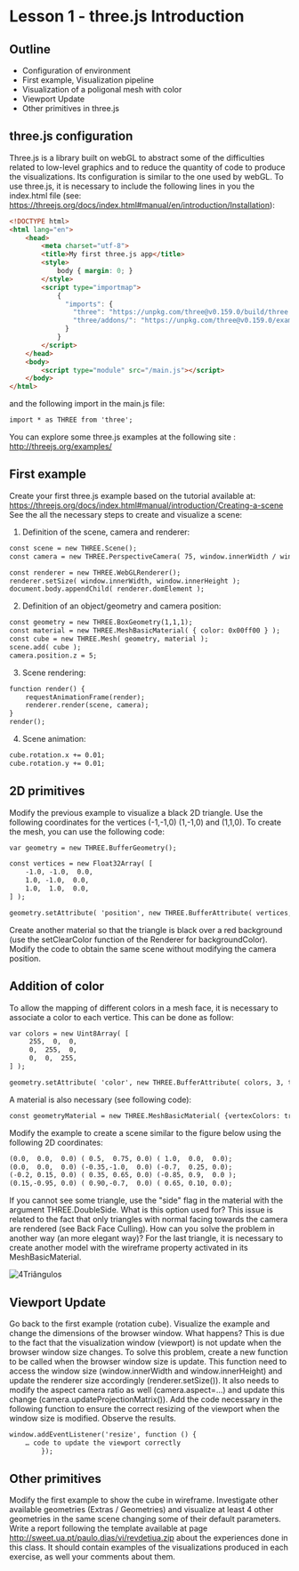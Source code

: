 # Lesson 1 - three.js Introduction

## Outline
* Configuration of environment 
* First example, Visualization pipeline
* Visualization of a poligonal mesh with color
* Viewport Update
* Other primitives in three.js
 

## three.js configuration 
Three.js is a library built on webGL to abstract some of the difficulties related to low-level graphics and to reduce the quantity of code to produce the visualizations. Its configuration is similar to the one used by webGL.
To use three.js, it is necessary to include the following lines in you the index.html file (see: https://threejs.org/docs/index.html#manual/en/introduction/Installation):


``` html
<!DOCTYPE html>
<html lang="en">
	<head>
		<meta charset="utf-8">
		<title>My first three.js app</title>
		<style>
			body { margin: 0; }
		</style>
		<script type="importmap">
			{
			  "imports": {
				"three": "https://unpkg.com/three@v0.159.0/build/three.module.js",
				"three/addons/": "https://unpkg.com/three@v0.159.0/examples/jsm/"
			  }
			}
		</script>
	</head>
	<body>
		<script type="module" src="/main.js"></script>
	</body>
</html>
```

and the following import in the main.js file:

``` html
import * as THREE from 'three';
```

You can explore some three.js examples at the following site : http://threejs.org/examples/

## First example 
Create your first three.js example based on the tutorial available at:
https://threejs.org/docs/index.html#manual/introduction/Creating-a-scene
See the all the necessary steps to create and visualize a scene:

1.	Definition of the scene, camera and renderer:
``` html
const scene = new THREE.Scene();
const camera = new THREE.PerspectiveCamera( 75, window.innerWidth / window.innerHeight, 0.1, 1000 );

const renderer = new THREE.WebGLRenderer();
renderer.setSize( window.innerWidth, window.innerHeight );
document.body.appendChild( renderer.domElement );
```
2.	Definition of an object/geometry and camera position:
``` html
const geometry = new THREE.BoxGeometry(1,1,1);
const material = new THREE.MeshBasicMaterial( { color: 0x00ff00 } ); 
const cube = new THREE.Mesh( geometry, material ); 
scene.add( cube ); 
camera.position.z = 5;
```
3.	Scene rendering: 
``` html
function render() {
	requestAnimationFrame(render);
	renderer.render(scene, camera);
}
render();
```
4.	Scene animation: 
``` html
cube.rotation.x += 0.01;
cube.rotation.y += 0.01;
```

## 2D primitives
Modify the previous example to visualize a black 2D triangle.
Use the following coordinates for the vertices (-1,-1,0) (1,-1,0) and (1,1,0).
To create  the mesh, you can use the following code:

``` html
var geometry = new THREE.BufferGeometry();

const vertices = new Float32Array( [
	-1.0, -1.0,  0.0,
	1.0, -1.0,  0.0,
	1.0,  1.0,  0.0,
] );

geometry.setAttribute( 'position', new THREE.BufferAttribute( vertices, 3 ) );
```

Create another material so that the triangle is black over a red background (use the setClearColor function of the Renderer for backgroundColor).
Modify the code to obtain the same scene without modifying the camera position.

## Addition of color
To allow the mapping of different colors in a mesh face, it is necessary to associate a color to each vertice. This can be done as follow:

``` html
var colors = new Uint8Array( [
	 255,  0,  0,  
	 0,  255,  0,  
	 0,  0,  255,  
] );

geometry.setAttribute( 'color', new THREE.BufferAttribute( colors, 3, true) );
```
A material is also necessary (see following code):
``` html
const geometryMaterial = new THREE.MeshBasicMaterial( {vertexColors: true} );
```
Modify the example to create a scene similar to the figure below using the following 2D coordinates:
``` html
(0.0,  0.0,  0.0) ( 0.5,  0.75, 0.0) ( 1.0,  0.0,  0.0);
(0.0,  0.0,  0.0) (-0.35,-1.0,  0.0) (-0.7,  0.25, 0.0);
(-0.2, 0.15, 0.0) ( 0.35, 0.65, 0.0) (-0.85, 0.9,  0.0 );
(0.15,-0.95, 0.0) ( 0.90,-0.7,  0.0) ( 0.65, 0.10, 0.0); 
```

If you cannot see some triangle, use the "side" flag in the material with the argument THREE.DoubleSide.
What is this option used for? This issue is related to the fact that only triangles with normal facing towards the camera are rendered (see Back Face Culling). How can you solve the problem in another way (an more elegant way)?
For the last triangle, it is necessary to create another model with the wireframe property activated in its MeshBasicMaterial.

![4Triângulos](./figura1.png)

## Viewport Update
Go back to the first example (rotation cube). Visualize the example and  change the dimensions of the browser window. What happens? This is due to the fact that the visualization window (viewport) is not update when the browser window size changes.
To solve this problem, create a new function to be called when the browser window size is update. This function need to access the window size (window.innerWidth and window.innerHeight) and update the  renderer size accordingly (renderer.setSize()). It also needs to modify the aspect camera ratio as well (camera.aspect=…) and update this change  (camera.updateProjectionMatrix()).
Add the code necessary in the following function to ensure the correct resizing of the viewport when the window size is modified. Observe the results.

``` html
window.addEventListener('resize', function () {				       
	… code to update the viewport correctly
		});
```
## Other primitives
Modify the first example to show the cube in wireframe.
Investigate other available geometries (Extras / Geometries) and visualize at least 4 other geometries in the same scene changing some of their default parameters. 
Write a report following the template available at page http://sweet.ua.pt/paulo.dias/vi/revdetiua.zip about the experiences done in this class. It should contain examples of the visualizations produced in each exercise, as well your comments about them.


